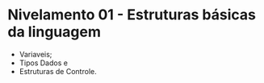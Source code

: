 # Nivelamento 01 - Estruturas básicas da linguagem

- Variaveis;
- Tipos Dados e
- Estruturas de Controle.
